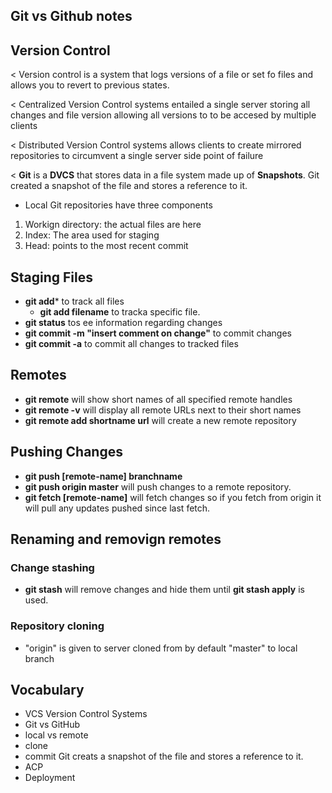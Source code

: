 ## Git vs Github notes

## Version Control

< Version control is a system that logs versions of a file or set fo files and allows you to revert to previous states.

< Centralized Version Control systems entailed a single server storing all changes and file version allowing all versions to to be accesed by multiple clients

< Distributed Version Control systems allows clients to create mirrored repositories to circumvent a single server side point of failure

< **Git** is a **DVCS** that stores data in a file system made up of **Snapshots**. Git created a snapshot of the file and stores a reference to it.

- Local Git repositories have three components

1. Workign directory: the actual files are here
1. Index: The area used for staging
1. Head: points to the most recent commit

## Staging Files

- **git add*** to track all files
  - **git add filename** to tracka specific file.
- **git status** tos ee information regarding changes
- **git commit -m "insert comment on change"** to commit changes
- **git commit -a** to commit all changes to tracked files

## Remotes

- **git remote** will show short names of all specified remote handles
- **git remote -v** will display all remote URLs next to their short names
- **git remote add shortname url** will create a new remote repository

## Pushing Changes

- **git push [remote-name] branchname**
- **git push origin master** will push changes to a remote repository.
- **git fetch [remote-name]** will fetch changes so if you fetch from origin it will pull any updates pushed since last fetch.

## Renaming and removign remotes



### Change stashing

- **git stash** will remove changes and hide them until **git stash apply** is used.

### Repository cloning

- "origin" is given to server cloned from by default "master" to local branch
## Vocabulary
- VCS Version Control Systems
- Git vs GitHub
- local vs remote
- clone
- commit Git creats a snapshot of the file and stores a reference to it.
- ACP
- Deployment
